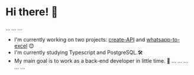 # Hi there! 🧐
...
...
...
- I'm currently working on two projects: [create-API](https://github.com/pecampelo/create-api) and [whatsapp-to-excel](https://github.com/pecampelo/whatsapp-to-excel) 😊
- I'm currently studying Typescript and PostgreSQL.🛠
- My main goal is to work as a back-end developer in little time. 🎩
...
...
...
...
...
